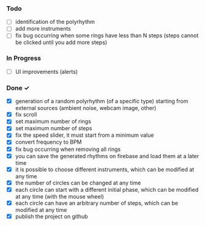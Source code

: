 ### Todo

- [ ] 	identification of the polyrhythm
- [ ]   add more instruments
- [ ]   fix bug occurring when some rings have less than N steps (steps cannot be clicked until you add more steps)

### In Progress

- [ ]   UI improvements (alerts)

### Done ✓

- [x]   generation of a random polyrhythm (of a specific type) starting from external sources (ambient noise, webcam image, other)
- [x]   fix scroll
- [x]   set maximum number of rings
- [x] 	set maximum number of steps
- [x] 	fix the speed slider, it must start from a minimum value
- [x]   convert frequency to BPM
- [x]   fix bug occurring when removing all rings
- [x]	you can save the generated rhythms on firebase and load them at a later time
- [x]   it is possible to choose different instruments, which can be modified at any time
- [x]   the number of circles can be changed at any time
- [x]   each circle can start with a different initial phase, which can be modified at any time (with the mouse wheel)
- [x]   each circle can have an arbitrary number of steps, which can be modified at any time
- [x]   publish the project on github
